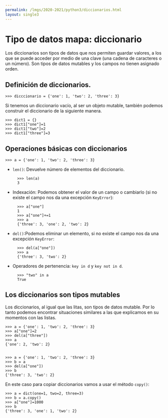 ```yaml
---
permalink: /lmgs/2020-2021/python3/diccionarios.html
layout: single3
---
```


# Tipo de datos mapa: diccionario

Los diccionarios son tipos de datos que nos permiten guardar valores, a los que se puede acceder por medio de una clave (una cadena de caracteres o un número). Son tipos de datos mutables y los campos no tienen asignado orden.

## Definición de diccionarios. 

	>>> dicccionario = {'one': 1, 'two': 2, 'three': 3}
	
Si tenemos un diccionario vacío, al ser un objeto mutable, también podemos construir el diccionario de la siguiente manera.
	
	>>> dict1 = {}
	>>> dict1["one"]=1
	>>> dict1["two"]=2
	>>> dict1["three"]=3

## Operaciones básicas con diccionarios

	>>> a = {'one': 1, 'two': 2, 'three': 3}

* `len()`: Devuelve número de elementos del diccionario.

		>>> len(a)
		3

* Indexación: Podemos obtener el valor de un campo o cambiarlo (si no existe el campo nos da una excepción `KeyError`):

		>>> a["one"]
		1
		>>> a["one"]+=1
		>>> a
		{'three': 3, 'one': 2, 'two': 2}

* `del()`:Podemos eliminar un elemento, si no existe el campo nos da una excepción `KeyError`:
		
		>>> del(a["one"])
		>>> a
		{'three': 3, 'two': 2}

* Operadores de pertenencia: `key in d` y `key not in d`.

		>>> "two" in a
		True


## Los diccionarios son tipos mutables

Los diccionarios, al igual que las litas, son tipos de datos mutable. Por lo tanto podemos encontrar situaciones similares a las que explicamos en su momentos con las listas.

	>>> a = {'one': 1, 'two': 2, 'three': 3}
	>>> a["one"]=2
	>>> del(a["three"])
	>>> a
	{'one': 2, 'two': 2}	
	

	>>> a = {'one': 1, 'two': 2, 'three': 3}
	>>> b = a
	>>> del(a["one"])
	>>> b
	{'three': 3, 'two': 2}	

En este caso para copiar diccionarios vamos a usar el método `copy()`:

	>>> a = dict(one=1, two=2, three=3)
	>>> b = a.copy()
	>>> a["one"]=1000
	>>> b
	{'three': 3, 'one': 1, 'two': 2}
